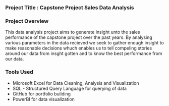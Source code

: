 ### Project Title : Capstone Project Sales Data Analysis

### Project Overview
This data analysis project aims to generate insight unto the sales performance of the capstone project over the past years. By analysing various parameters in the data recieved we seek to gather enough insight to make reasonable decisions whuch enables us to tell compeling stories around our data from insght gotten and to know the best performance from our data. 

### Tools Used
- Microsoft Excel for Data Cleaning, Analysis and Visualization
- SQL - Structured Query Language for querying of data
- GitHub for portfolio building
- PowerBI for data visualization
